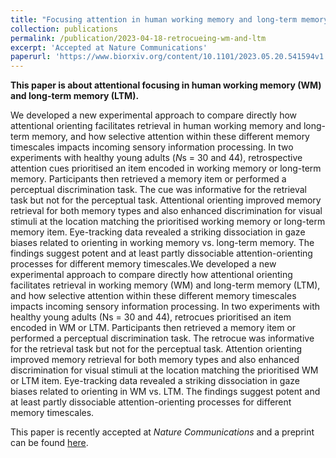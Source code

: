```yaml
---
title: "Focusing attention in human working memory and long-term memory: benefits through dissociable processes"
collection: publications
permalink: /publication/2023-04-18-retrocueing-wm-and-ltm
excerpt: 'Accepted at Nature Communications'
paperurl: 'https://www.biorxiv.org/content/10.1101/2023.05.20.541594v1.full'
---
```

**This paper is about attentional focusing in human working memory (WM) and long-term memory (LTM).**

We developed a new experimental approach to compare directly how attentional orienting facilitates retrieval in human working memory and long-term memory, and how selective attention within these different memory timescales impacts incoming sensory information processing. In two experiments with healthy young adults (*N*s = 30 and 44), retrospective attention cues prioritised an item encoded in working memory or long-term memory. Participants then retrieved a memory item or performed a perceptual
discrimination task. The cue was informative for the retrieval task but not for the perceptual task. Attentional orienting improved memory retrieval for both memory types and also enhanced discrimination for visual stimuli at the location matching the prioritised working memory or long-term memory item. Eye-tracking data revealed a striking dissociation in gaze biases related to orienting in working memory vs. long-term memory. The findings suggest potent and at least partly dissociable attention-orienting processes for different memory timescales.We developed a new experimental approach to compare directly how attentional orienting facilitates retrieval in working memory (WM) and long-term memory (LTM), and how selective attention within these different memory timescales impacts incoming sensory information processing. In two experiments with healthy young adults (Ns = 30 and 44), retrocues prioritised an item encoded in WM or LTM. Participants then retrieved a memory item or performed a perceptual discrimination task. The retrocue was informative for the retrieval task but not for the perceptual task. Attention orienting improved memory retrieval for both memory types and also enhanced discrimination for visual stimuli at the location matching the prioritised WM or LTM item. Eye-tracking data revealed a striking dissociation in gaze biases related to orienting in WM vs. LTM. The findings suggest potent and at least partly dissociable attention-orienting processes for different memory timescales.

This paper is recently accepted at *Nature Communications* and a preprint can be found [here](https://www.biorxiv.org/content/10.1101/2023.05.20.541594v2.full).
